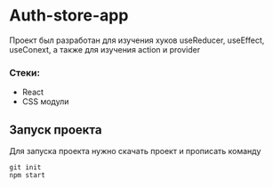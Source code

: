 <h1>Auth-store-app</h1>
<p>Проект был разработан для изучения хуков useReducer, useEffect, useConext, а также для изучения action и provider</p>


	
<h3>Стеки:</h3>
	<ul>
		<li>React</li>
		<li>CSS модули</li>
	</ul>

<h2>Запуск проекта</h2>

<p>Для запуска проекта нужно скачать проект и прописать команду</p>
	 
	git init
	npm start
	
		

